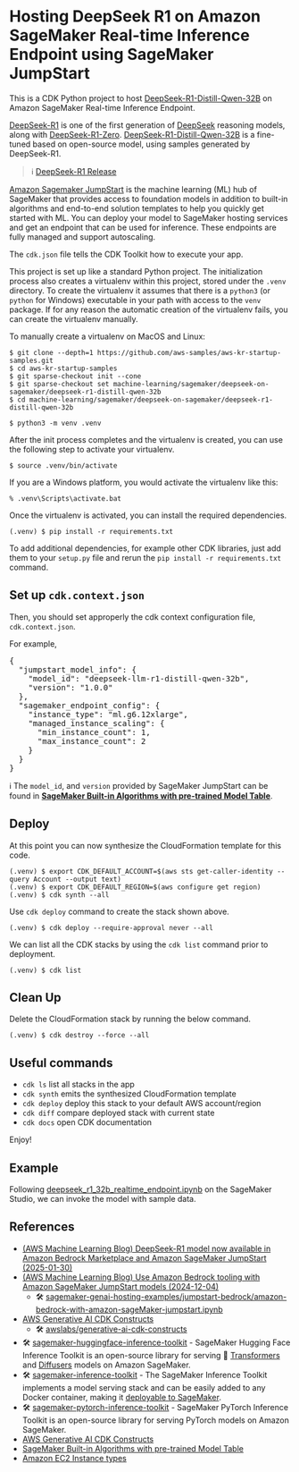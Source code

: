 # Hosting DeepSeek R1 on Amazon SageMaker Real-time Inference Endpoint using SageMaker JumpStart

This is a CDK Python project to host [DeepSeek-R1-Distill-Qwen-32B](https://huggingface.co/deepseek-ai/DeepSeek-R1-Distill-Qwen-32B) on Amazon SageMaker Real-time Inference Endpoint.

[DeepSeek-R1](https://huggingface.co/deepseek-ai/DeepSeek-R1) is one of the first generation of [DeepSeek](https://www.deepseek.com/) reasoning models, along with [DeepSeek-R1-Zero](https://huggingface.co/deepseek-ai/DeepSeek-R1-Zero).
[DeepSeek-R1-Distill-Qwen-32B](https://huggingface.co/deepseek-ai/DeepSeek-R1-Distill-Qwen-32B) is a fine-tuned based on open-source model, using samples generated by DeepSeek-R1.
> :information_source: [DeepSeek-R1 Release](https://api-docs.deepseek.com/news/news250120)

[Amazon Sagemaker JumpStart](https://aws.amazon.com/sagemaker-ai/jumpstart/) is the machine learning (ML) hub of SageMaker that provides access
to foundation models in addition to built-in algorithms and end-to-end solution templates
to help you quickly get started with ML.
You can deploy your model to SageMaker hosting services and get an endpoint that can be used for inference.
These endpoints are fully managed and support autoscaling.

The `cdk.json` file tells the CDK Toolkit how to execute your app.

This project is set up like a standard Python project.  The initialization
process also creates a virtualenv within this project, stored under the `.venv`
directory.  To create the virtualenv it assumes that there is a `python3`
(or `python` for Windows) executable in your path with access to the `venv`
package. If for any reason the automatic creation of the virtualenv fails,
you can create the virtualenv manually.

To manually create a virtualenv on MacOS and Linux:

```
$ git clone --depth=1 https://github.com/aws-samples/aws-kr-startup-samples.git
$ cd aws-kr-startup-samples
$ git sparse-checkout init --cone
$ git sparse-checkout set machine-learning/sagemaker/deepseek-on-sagemaker/deepseek-r1-distill-qwen-32b
$ cd machine-learning/sagemaker/deepseek-on-sagemaker/deepseek-r1-distill-qwen-32b

$ python3 -m venv .venv
```

After the init process completes and the virtualenv is created, you can use the following
step to activate your virtualenv.

```
$ source .venv/bin/activate
```

If you are a Windows platform, you would activate the virtualenv like this:

```
% .venv\Scripts\activate.bat
```

Once the virtualenv is activated, you can install the required dependencies.

```
(.venv) $ pip install -r requirements.txt
```

To add additional dependencies, for example other CDK libraries, just add
them to your `setup.py` file and rerun the `pip install -r requirements.txt`
command.

## Set up `cdk.context.json`

Then, you should set approperly the cdk context configuration file, `cdk.context.json`.

For example,
<pre>
{
  "jumpstart_model_info": {
    "model_id": "deepseek-llm-r1-distill-qwen-32b",
    "version": "1.0.0"
  },
  "sagemaker_endpoint_config": {
    "instance_type": "ml.g6.12xlarge",
    "managed_instance_scaling": {
      "min_instance_count": 1,
      "max_instance_count": 2
    }
  }
}
</pre>

:information_source: The `model_id`, and `version` provided by SageMaker JumpStart can be found in [**SageMaker Built-in Algorithms with pre-trained Model Table**](https://sagemaker.readthedocs.io/en/stable/doc_utils/pretrainedmodels.html).

## Deploy

At this point you can now synthesize the CloudFormation template for this code.

```
(.venv) $ export CDK_DEFAULT_ACCOUNT=$(aws sts get-caller-identity --query Account --output text)
(.venv) $ export CDK_DEFAULT_REGION=$(aws configure get region)
(.venv) $ cdk synth --all
```

Use `cdk deploy` command to create the stack shown above.

```
(.venv) $ cdk deploy --require-approval never --all
```

We can list all the CDK stacks by using the `cdk list` command prior to deployment.

```
(.venv) $ cdk list
```

## Clean Up

Delete the CloudFormation stack by running the below command.

```
(.venv) $ cdk destroy --force --all
```

## Useful commands

 * `cdk ls`          list all stacks in the app
 * `cdk synth`       emits the synthesized CloudFormation template
 * `cdk deploy`      deploy this stack to your default AWS account/region
 * `cdk diff`        compare deployed stack with current state
 * `cdk docs`        open CDK documentation

Enjoy!

## Example

Following [deepseek_r1_32b_realtime_endpoint.ipynb](src/notebook/deepseek_r1_32b_realtime_endpoint.ipynb) on the SageMaker Studio, we can invoke the model with sample data.

## References

 * [(AWS Machine Learning Blog) DeepSeek-R1 model now available in Amazon Bedrock Marketplace and Amazon SageMaker JumpStart (2025-01-30)](https://aws.amazon.com/blogs/machine-learning/deepseek-r1-model-now-available-in-amazon-bedrock-marketplace-and-amazon-sagemaker-jumpstart/)
 * [(AWS Machine Learning Blog) Use Amazon Bedrock tooling with Amazon SageMaker JumpStart models (2024-12-04)](https://aws.amazon.com/blogs/machine-learning/use-amazon-bedrock-tooling-with-amazon-sagemaker-jumpstart-models/)
   * 🛠️ [sagemaker-genai-hosting-examples/jumpstart-bedrock/amazon-bedrock-with-amazon-sageMaker-jumpstart.ipynb](https://github.com/aws-samples/sagemaker-genai-hosting-examples/blob/main/jumpstart-bedrock/amazon-bedrock-with-amazon-sageMaker-jumpstart.ipynb)
 * [AWS Generative AI CDK Constructs](https://awslabs.github.io/generative-ai-cdk-constructs/)
   * 🛠️ [awslabs/generative-ai-cdk-constructs](https://github.com/awslabs/generative-ai-cdk-constructs)
 * 🛠️ [sagemaker-huggingface-inference-toolkit](https://github.com/aws/sagemaker-huggingface-inference-toolkit) - SageMaker Hugging Face Inference Toolkit is an open-source library for serving 🤗 [Transformers](https://huggingface.co/docs/transformers/index) and [Diffusers](https://huggingface.co/docs/diffusers/index) models on Amazon SageMaker.
 * 🛠️ [sagemaker-inference-toolkit](https://github.com/aws/sagemaker-inference-toolkit) - The SageMaker Inference Toolkit implements a model serving stack and can be easily added to any Docker container, making it [deployable to SageMaker](https://aws.amazon.com/sagemaker/deploy/).
 * 🛠️ [sagemaker-pytorch-inference-toolkit](https://github.com/aws/sagemaker-pytorch-inference-toolkit) - SageMaker PyTorch Inference Toolkit is an open-source library for serving PyTorch models on Amazon SageMaker.
 * [AWS Generative AI CDK Constructs](https://awslabs.github.io/generative-ai-cdk-constructs/)
 * [SageMaker Built-in Algorithms with pre-trained Model Table](https://sagemaker.readthedocs.io/en/stable/doc_utils/pretrainedmodels.html)
 * [Amazon EC2 Instance types](https://aws.amazon.com/ec2/instance-types/)
